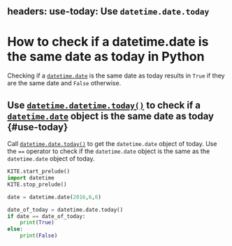 headers:
  use-today: Use `datetime.date.today`
---
# How to check if a datetime.date is the same date as today in Python
Checking if a [`datetime.date`](kite-sym:datetime.date) is the same date as today results in `True` if they are the same date and `False` otherwise.

## Use [`datetime.datetime.today()`](kite-sym:datetime.datetime.today) to check if a [`datetime.date`](kite-sym:datetime.date) object is the same date as today {#use-today}
Call [`datetime.date.today()`](kite-sym:datetime.date.today) to get the `datetime.date` object of today. Use the `==` operator to check if the `datetime.date` object is the same as the `datetime.date` object of today.
```python
KITE.start_prelude()
import datetime
KITE.stop_prelude()

date = datetime.date(2016,6,6)

date_of_today = datetime.date.today()
if date == date_of_today:
    print(True)
else:
    print(False)
```
